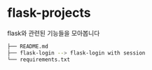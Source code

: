 # flask-projects
flask와 관련된 기능들을 모아봅니다

```bash
├── README.md 
├── flask-login --> flask-login with session
└── requirements.txt
```

